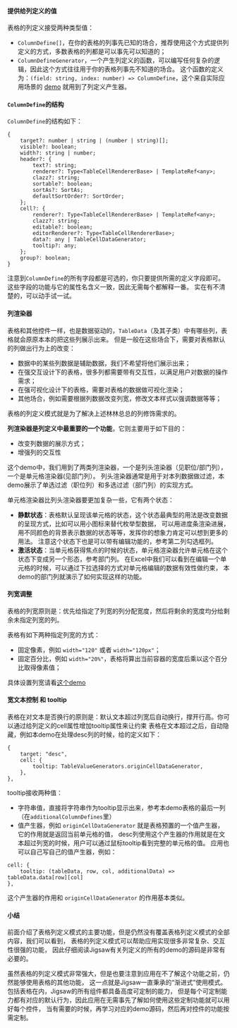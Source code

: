 #### 提供给列定义的值
表格的列定义接受两种类型值：
- `ColumnDefine[]`，在你的表格的列事先已知的场合，推荐使用这个方式提供列定义的方式，多数表格的列都是可以事先可以知道的；
- `ColumnDefineGenerator`，一个产生列定义的函数，可以编写任何复杂的逻辑，因此这个方式往往用于你的表格列事先不知道的场合。
这个函数的定义为：`(field: string, index: number) => ColumnDefine`，这个来自实际应用场景的 [demo](#/pc/table/swim-lane-diagram)
就用到了列定义产生器。

#### `ColumnDefine`的结构

`ColumnDefine`的结构如下：

```
{
    target?: number | string | (number | string)[];
    visible?: boolean;
    width?: string | number;
    header?: {
        text?: string;
        renderer?: Type<TableCellRendererBase> | TemplateRef<any>;
        clazz?: string;
        sortable?: boolean;
        sortAs?: SortAs;
        defaultSortOrder?: SortOrder;
    };
    cell?: {
        renderer?: Type<TableCellRendererBase> | TemplateRef<any>;
        clazz?: string;
        editable?: boolean;
        editorRenderer?: Type<TableCellRendererBase>;
        data?: any | TableCellDataGenerator;
        tooltip?: any;
    };
    group?: boolean;
}
```

注意到`ColumnDefine`的所有字段都是可选的，你只要提供所需的定义字段即可。这些字段的功能与它的属性名含义一致，因此无需每个都解释一番。
实在有不清楚的，可以动手试一试。

#### 列渲染器

表格和其他控件一样，也是数据驱动的，`TableData`（及其子类）中有哪些列，表格就会原原本本的把这些列展示出来。
但是一般在这些场合下，需要对表格默认的列做出行为上的改变：
- 数据中的某些列数据是辅助数据，我们不希望将他们展示出来；
- 在强交互设计下的表格，很多列都需要带有交互性，以满足用户对数据的操作需求；
- 在强可视化设计下的表格，需要对表格的数据做可视化渲染；
- 其他场合，例如需要根据列数据改变列宽，修改文本样式以强调数据等等；

表格的列定义模式就是为了解决上述林林总总的列修饰需求的。

**列渲染器是列定义中最重要的一个功能**，它则主要用于如下目的：
- 改变列数据的展示方式；
- 增强列的交互性

这个demo中，我们用到了两类列渲染器，一个是列头渲染器（见职位/部门列），一个是单元格渲染器(见部门列）。
列头渲染器通常是用于对本列数据做过滤，本demo展示了单选过滤（职位列）和多选过滤（部门列）的实现方式。

单元格渲染器比列头渲染器要更加复杂一些，它有两个状态：
- **静默状态**：表格默认呈现该单元格的状态，这个状态最典型的用法是改变数据的呈现方式，比如可以用小图标来替代枚举型数据，
    可以用进度条渲染进展，用不同颜色的背景表示数据的状态等等，发挥你的想象力肯定可以想到更多的用法。
    注意这个状态下也是可以带有编辑功能的，参考第二列勾选框列。
- **激活状态**：当单元格获得焦点的时候的状态，单元格渲染器允许单元格在这个状态下变成另一个形态，参考部门列。
    在Excel中我们可以看到在编辑一个单元格的时候，可以通过下拉选择的方式对单元格编辑的数据有效性做约束，
    本demo的部门列就演示了如何实现这样的功能。

#### 列宽调整

表格的列宽原则是：优先给指定了列宽的列分配宽度，然后将剩余的宽度均分给剩余未指定列宽的列。

表格有如下两种指定列宽的方式：
- 固定像素，例如 `width="120"` 或者 `width="120px"`；
- 固定百分比，例如 `width="20%"`，表格将算出当前容器的宽度后乘以这个百分比取得像素值；

具体设置列宽请看[这个demo](#/pc/table/content-width)


#### 宽文本控制 和 tooltip

表格在对文本是否换行的原则是：默认文本超过列宽后自动换行，撑开行高。你可以通过给列定义的cell属性增加tooltip属性来让约束
表格在文本超过之后，自动隐藏，例如本demo在处理desc列的时候，给的定义如下：
```
{
    target: "desc",
    cell: {
        tooltip: TableValueGenerators.originCellDataGenerator,
    },
},
```
tooltip接收两种值：
- 字符串值，直接将字符串作为tooltip显示出来，参考本demo表格的最后一列（在`additionalColumnDefines`里）
- 值产生器，例如 `originCellDataGenerator` 就是表格预置的一个值产生器，它的作用就是返回当前单元格的值，
    desc列使用这个产生器的作用就是在文本超过列宽的时候，用户可以通过鼠标tooltip看到完整的单元格的值。
    应用也可以自己写自己的值产生器，例如：
    
```
cell: {
    tooltip: (tableData, row, col, additionalData) => tableData.data[row][col]
},
```

这个产生器的作用和 `originCellDataGenerator` 的作用基本类似。

#### 小结

前面介绍了表格列定义模式的主要功能，但是仍然没有覆盖表格列定义模式的全部内容，我们可以看到，
表格的列定义模式可以帮助应用实现很多非常复杂、交互性很强的功能，
因此仔细阅读Jigsaw有关列定义的所有的demo的源码是非常有必要的。

虽然表格的列定义模式非常强大，但是也要注意到应用在不了解这个功能之前，仍然能够使用表格的其他功能，
这一点就是Jigsaw一直秉承的“渐进式”使用模式。包括表格在内，Jigsaw的所有组件都具备高度可定制的能力，
但是每个可定制能力都有对应的默认行为，因此应用在无需事先了解如何使用这些定制功能就可以用好每个控件，
当有需要的时候，再学习对应的demo源码，然后再对控件的功能按需定制。





